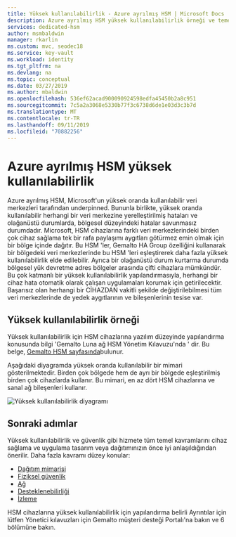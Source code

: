 ```yaml
---
title: Yüksek kullanılabilirlik - Azure ayrılmış HSM | Microsoft Docs
description: Azure ayrılmış HSM yüksek kullanılabilirlik örneği ve temel konuları
services: dedicated-hsm
author: msmbaldwin
manager: rkarlin
ms.custom: mvc, seodec18
ms.service: key-vault
ms.workload: identity
ms.tgt_pltfrm: na
ms.devlang: na
ms.topic: conceptual
ms.date: 03/27/2019
ms.author: mbaldwin
ms.openlocfilehash: 536ef62acad900090924598edfa45450b2a8c951
ms.sourcegitcommit: 7c5a2a3068e5330b77f3c6738d6de1e03d3c3b7d
ms.translationtype: MT
ms.contentlocale: tr-TR
ms.lasthandoff: 09/11/2019
ms.locfileid: "70882256"
---
```

# <a name="azure-dedicated-hsm-high-availability"></a>Azure ayrılmış HSM yüksek kullanılabilirlik

Azure ayrılmış HSM, Microsoft'un yüksek oranda kullanılabilir veri merkezleri tarafından underpinned. Bununla birlikte, yüksek oranda kullanılabilir herhangi bir veri merkezine yerelleştirilmiş hataları ve olağanüstü durumlarda, bölgesel düzeyindeki hatalar savunmasız durumdadır. Microsoft, HSM cihazlarına farklı veri merkezlerindeki birden çok cihaz sağlama tek bir rafa paylaşımı aygıtları götürmez emin olmak için bir bölge içinde dağıtır. Bu HSM 'ler, Gemalto HA Group özelliğini kullanarak bir bölgedeki veri merkezlerinde bu HSM 'leri eşleştirerek daha fazla yüksek kullanılabilirlik elde edilebilir. Ayrıca bir olağanüstü durum kurtarma durumda bölgesel yük devretme adres bölgeler arasında çifti cihazlara mümkündür. Bu çok katmanlı bir yüksek kullanılabilirlik yapılandırmasıyla, herhangi bir cihaz hata otomatik olarak çalışan uygulamaları korumak için getirilecektir. Başarısız olan herhangi bir CİHAZDAN vakitli şekilde değiştirilebilmesi tüm veri merkezlerinde de yedek aygıtlarının ve bileşenlerinin tesise var.

## <a name="high-availability-example"></a>Yüksek kullanılabilirlik örneği

Yüksek kullanılabilirlik için HSM cihazlarına yazılım düzeyinde yapılandırma konusunda bilgi 'Gemalto Luna ağ HSM Yönetim Kılavuzu'nda ' dir. Bu belge, [Gemalto HSM sayfasında](https://safenet.gemalto.com/data-encryption/hardware-security-modules-hsms/safenet-network-hsm/)bulunur.

Aşağıdaki diyagramda yüksek oranda kullanılabilir bir mimari gösterilmektedir. Birden çok bölgede hem de ayrı bir bölgede eşleştirilmiş birden çok cihazlarda kullanır. Bu mimari, en az dört HSM cihazlarına ve sanal ağ bileşenleri kullanır.

![Yüksek kullanılabilirlik diyagramı](media/high-availability/high-availability.png)

## <a name="next-steps"></a>Sonraki adımlar

Yüksek kullanılabilirlik ve güvenlik gibi hizmete tüm temel kavramlarını cihaz sağlama ve uygulama tasarım veya dağıtımınızın önce iyi anlaşıldığından önerilir.
Daha fazla kavramı düzey konular:

* [Dağıtım mimarisi](deployment-architecture.md)
* [Fiziksel güvenlik](physical-security.md)
* [Ağ](networking.md)
* [Desteklenebilirliği](supportability.md)
* [İzleme](monitoring.md)

HSM cihazlarına yüksek kullanılabilirlik için yapılandırma belirli Ayrıntılar için lütfen Yönetici kılavuzları için Gemalto müşteri desteği Portalı'na bakın ve 6 bölümüne bakın.
